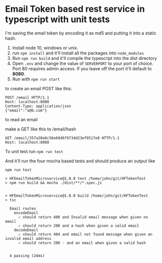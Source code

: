 # Email Token based rest service in typescript with unit tests

I'm saving the email token by encoding it as md5 and putting it into a static hash. 

1. Install node 10, windows or unix.
2. run `npm install` and it'll install all the packages into `node_modules`
3. Run `npm run build` and it'll compile the typescript into the dist directory
4. Open `.env` and change the value of `SERVERPORT` to your port of choice. Port 80 requires admin access. If you leave off the port it'll default to **8080**.
5. Run with `npm run start`


to create an email POST like this:
```
POST /email HTTP/1.1
Host: localhost:8080
Content-Type: application/json
{"email":"a@b.com"}
```

to read an email 

make a GET like this to /email/hash
```
GET /email/357a20e8c56e69d6f9734d23ef9517e8 HTTP/1.1
Host: localhost:8080
```

To unit test run 
`npm run test`

And it'll run the four mocha based tests and should produce an output like 

```
npm run test

> HFEmailTokenMicroservice@1.0.0 test /home/john/git/HFTokenTest
> npm run build && mocha ./dist/**/*.spec.js


> HFEmailTokenMicroservice@1.0.0 build /home/john/git/HFTokenTest
> tsc

  Email routes
    encodeEmail
      ✓ should return 400 and Invalid email message when given no email
      ✓ should return 200 and a hash when given a valid email
    decodeEmail
      ✓ should return 404 and email not found message when given an invalid email address
      ✓ should return 200 - and an email when given a valid hash


  4 passing (24ms)

```